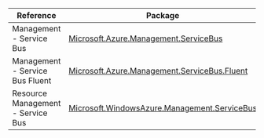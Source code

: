 | Reference | Package | Source |
|---|---|---|
|Management - Service Bus|[Microsoft.Azure.Management.ServiceBus](https://www.nuget.org/packages/Microsoft.Azure.Management.ServiceBus)|[GitHub](https://github.com/Azure/azure-sdk-for-net)|
|Management - Service Bus Fluent|[Microsoft.Azure.Management.ServiceBus.Fluent](https://www.nuget.org/packages/Microsoft.Azure.Management.ServiceBus.Fluent)|[GitHub](https://github.com/Azure/azure-sdk-for-net)|
|Resource Management - Service Bus|[Microsoft.WindowsAzure.Management.ServiceBus](https://www.nuget.org/packages/Microsoft.WindowsAzure.Management.ServiceBus)|[GitHub](https://github.com/Azure/azure-sdk-for-net)|
